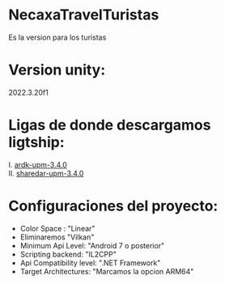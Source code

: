 # NecaxaTravelTuristas
Es la version para los turistas

# Version unity:
 2022.3.20f1


# Ligas de donde descargamos ligtship:
 
 I.  [ardk-upm-3.4.0](https://github.com/niantic-lightship/ardk-upm/releases/tag/3.4.0) <br>
 II. [sharedar-upm-3.4.0](https://github.com/niantic-lightship/sharedar-upm/releases/tag/3.4.0)

# Configuraciones del proyecto:

- Color Space : "Linear"
- Eliminaremos "Vilkan"
- Minimum Api Level: "Android 7 o posterior"
- Scripting backend: "IL2CPP"
- Api Compatibility level: ".NET Framework"
- Target Architectures: "Marcamos la opcion ARM64"
